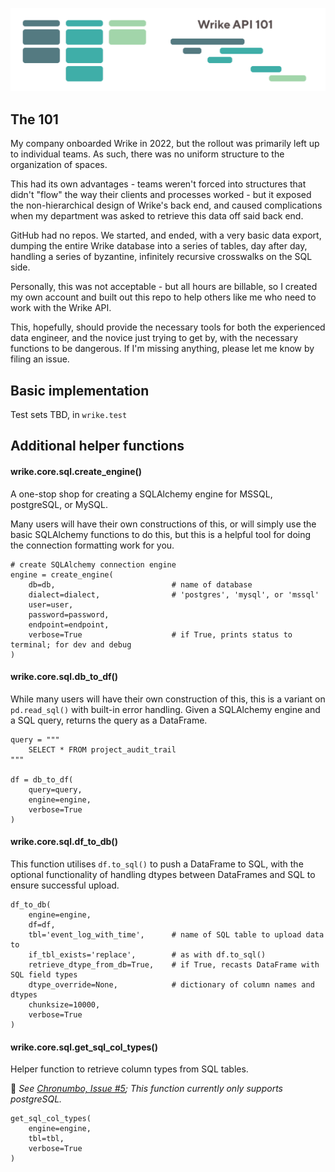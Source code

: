 ![wrike-api-101](https://github.com/heynicejacket/wrike-api-101/blob/master/wrike-api-101-banner-transparent.png)

## The 101

My company onboarded Wrike in 2022, but the rollout was primarily left up to individual teams. As such, there was no uniform structure to the organization of spaces.

This had its own advantages - teams weren't forced into structures that didn't "flow" the way their clients and processes worked - but it exposed the non-hierarchical design of Wrike's back end, and caused complications when my department was asked to retrieve this data off said back end.

GitHub had no repos. We started, and ended, with a very basic data export, dumping the entire Wrike database into a series of tables, day after day, handling a series of byzantine, infinitely recursive crosswalks on the SQL side.

Personally, this was not acceptable - but all hours are billable, so I created my own account and built out this repo to help others like me who need to work with the Wrike API.

This, hopefully, should provide the necessary tools for both the experienced data engineer, and the novice just trying to get by, with the necessary functions to be dangerous. If I'm missing anything, please let me know by filing an issue.

## Basic implementation

Test sets TBD, in `wrike.test`

## Additional helper functions

#### wrike.core.sql.create_engine()

A one-stop shop for creating a SQLAlchemy engine for MSSQL, postgreSQL, or MySQL.

Many users will have their own constructions of this, or will simply use the basic SQLAlchemy functions to do this, but this is a helpful tool for doing the connection formatting work for you.

```
# create SQLAlchemy connection engine
engine = create_engine(
    db=db,                          # name of database
    dialect=dialect,                # 'postgres', 'mysql', or 'mssql'
    user=user,
    password=password,
    endpoint=endpoint,
    verbose=True                    # if True, prints status to terminal; for dev and debug
)
```

#### wrike.core.sql.db_to_df()

While many users will have their own construction of this, this is a variant on `pd.read_sql()` with built-in error handling. Given a SQLAlchemy engine and a SQL query, returns the query as a DataFrame.

```
query = """
    SELECT * FROM project_audit_trail
"""

df = db_to_df(
    query=query,
    engine=engine,
    verbose=True
)
```

#### wrike.core.sql.df_to_db()

This function utilises `df.to_sql()` to push a DataFrame to SQL, with the optional functionality of handling dtypes between DataFrames and SQL to ensure successful upload.

```
df_to_db(
    engine=engine,
    df=df,
    tbl='event_log_with_time',      # name of SQL table to upload data to
    if_tbl_exists='replace',        # as with df.to_sql()
    retrieve_dtype_from_db=True,    # if True, recasts DataFrame with SQL field types
    dtype_override=None,            # dictionary of column names and dtypes
    chunksize=10000,
    verbose=True
)
```

#### wrike.core.sql.get_sql_col_types()

Helper function to retrieve column types from SQL tables.

🚨 _See [Chronumbo, Issue #5](https://github.com/heynicejacket/chronumbo/issues/5); This function currently only supports postgreSQL._

```
get_sql_col_types(
    engine=engine,
    tbl=tbl,
    verbose=True
)
```
